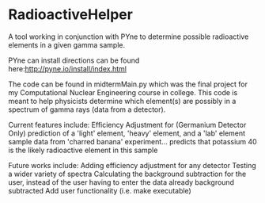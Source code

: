 # RadioactiveHelper
A tool working in conjunction with PYne to determine possible radioactive elements in a given gamma sample.

PYne can install directions can be found here:http://pyne.io/install/index.html

The code can be found in midtermMain.py which was the final project for my Computational Nuclear Engineering course in college.  This code is meant to help physicists determine which element(s) are possibly in a spectrum of gamma rays (data from a detector).  

Current features include: 
Efficiency Adjustment for (Germanium Detector Only)
prediction of a 'light' element, 'heavy' element, and a 'lab' element
sample data from 'charred banana' experiment... predicts that potassium 40 is the likely radioactive element in this sample

Future works include:
Adding efficiency adjustment for any detector
Testing a wider variety of spectra
Calculating the background subtraction for the user, instead of the user having to enter the data already background subtracted
Add user functionality (i.e. make executable)

